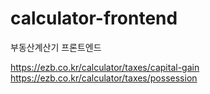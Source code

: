# calculator-frontend
부동산계산기 프론트엔드

https://ezb.co.kr/calculator/taxes/capital-gain
https://ezb.co.kr/calculator/taxes/possession
